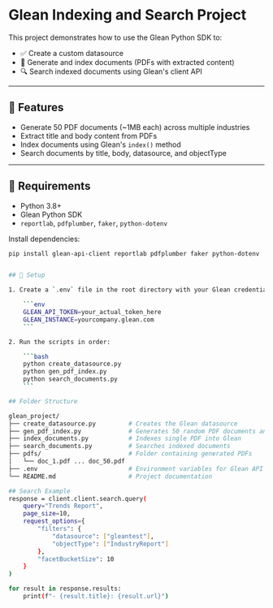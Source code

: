 # Glean Indexing and Search Project

This project demonstrates how to use the Glean Python SDK to:

- ✅ Create a custom datasource
- 📄 Generate and index documents (PDFs with extracted content)
- 🔍 Search indexed documents using Glean's client API

---

## 🚀 Features

- Generate 50 PDF documents (~1MB each) across multiple industries
- Extract title and body content from PDFs
- Index documents using Glean's `index()` method
- Search documents by title, body, datasource, and objectType

---

## 🧰 Requirements

- Python 3.8+
- Glean Python SDK
- `reportlab`, `pdfplumber`, `faker`, `python-dotenv`

Install dependencies:

```bash
pip install glean-api-client reportlab pdfplumber faker python-dotenv


## 🔧 Setup

1. Create a `.env` file in the root directory with your Glean credentials:

    ```env
    GLEAN_API_TOKEN=your_actual_token_here
    GLEAN_INSTANCE=yourcompany.glean.com
    ```

2. Run the scripts in order:

    ```bash
    python create_datasource.py
    python gen_pdf_index.py
    python search_documents.py
    ```

## Folder Structure

glean_project/
├── create_datasource.py         # Creates the Glean datasource
├── gen_pdf_index.py             # Generates 50 random PDF documents and indexes those into Glean
├── index_documents.py           # Indexes single PDF into Glean
├── search_documents.py          # Searches indexed documents
├── pdfs/                        # Folder containing generated PDFs
│   └── doc_1.pdf ... doc_50.pdf
├── .env                         # Environment variables for Glean API
└── README.md                    # Project documentation

## Search Example
response = client.client.search.query(
    query="Trends Report",
    page_size=10,
    request_options={
        "filters": {
            "datasource": ["gleantest"],
            "objectType": ["IndustryReport"]
        },
        "facetBucketSize": 10
    }
)

for result in response.results:
    print(f"- {result.title}: {result.url}")

